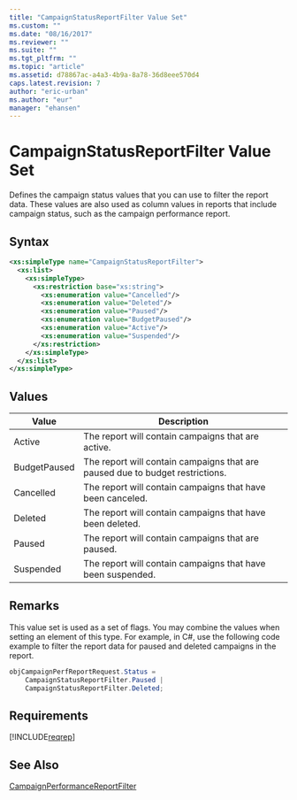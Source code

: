 ```yaml
---
title: "CampaignStatusReportFilter Value Set"
ms.custom: ""
ms.date: "08/16/2017"
ms.reviewer: ""
ms.suite: ""
ms.tgt_pltfrm: ""
ms.topic: "article"
ms.assetid: d78867ac-a4a3-4b9a-8a78-36d8eee570d4
caps.latest.revision: 7
author: "eric-urban"
ms.author: "eur"
manager: "ehansen"
---
```

# CampaignStatusReportFilter Value Set
Defines the campaign status values that you can use to filter the report data. These values are also used as column values in reports that include campaign status, such as the campaign performance report.

## Syntax

```xml
<xs:simpleType name="CampaignStatusReportFilter">
  <xs:list>
    <xs:simpleType>
      <xs:restriction base="xs:string">
        <xs:enumeration value="Cancelled"/>
        <xs:enumeration value="Deleted"/>
        <xs:enumeration value="Paused"/>
        <xs:enumeration value="BudgetPaused"/>
        <xs:enumeration value="Active"/>
        <xs:enumeration value="Suspended"/>
      </xs:restriction>
    </xs:simpleType>
  </xs:list>
</xs:simpleType>
```

## Values

|Value|Description|
|---------|---------------|
|Active|The report will contain campaigns that are active.|
|BudgetPaused|The report will contain campaigns that are paused due to budget restrictions.|
|Cancelled|The report will contain campaigns that have been canceled.|
|Deleted|The report will contain campaigns that have been deleted.|
|Paused|The report will contain campaigns that are paused.|
|Suspended|The report will contain campaigns that have been suspended.|

## Remarks
This value set is used as a set of flags. You may combine the values when setting an element of this type. For example, in C#, use the following code example to filter the report data for paused and deleted campaigns in the report.

```csharp
objCampaignPerfReportRequest.Status = 
    CampaignStatusReportFilter.Paused | 
    CampaignStatusReportFilter.Deleted;
```

## Requirements
[!INCLUDE[reqrep](../reporting-api/includes/reqrep.md)]
## See Also
[CampaignPerformanceReportFilter](../reporting-api/campaignperformancereportfilter-data-object.md)  
